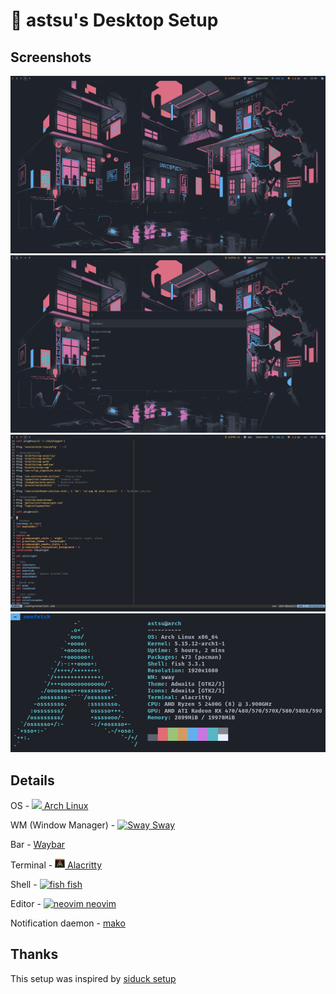# 🎉 astsu's Desktop Setup

## Screenshots

<img src="https://github.com/astsu-dev/dotfiles/raw/main/screenshots/desktop.png">
<img src="https://github.com/astsu-dev/dotfiles/raw/main/screenshots/app_menu.png">
<img src="https://github.com/astsu-dev/dotfiles/raw/main/screenshots/editor.png">
<img src="https://github.com/astsu-dev/dotfiles/raw/main/screenshots/system_info.png">

## Details

OS - [<img src="https://upload.wikimedia.org/wikipedia/commons/a/a5/Archlinux-icon-crystal-64.svg" height="16px"> Arch Linux](https://archlinux.org/)

WM (Window Manager) - [<img src="https://swaywm.org/logo.png" height="16px" alt="Sway"> Sway](https://github.com/swaywm/sway)

Bar - [Waybar](https://github.com/Alexays/Waybar)

Terminal - [<img src="https://raw.githubusercontent.com/alacritty/alacritty/master/extra/logo/compat/alacritty-term%2Bscanlines.png" height="16px" alt="Alacritty"> Alacritty](https://github.com/alacritty/alacritty)

Shell - [<img src="https://fishshell.com/docs/current/_static/fish.png" height="16px" alt="fish"> fish](https://github.com/fish-shell/fish-shell)

Editor - [<img src="https://upload.wikimedia.org/wikipedia/commons/3/3a/Neovim-mark.svg" height="16px" alt="neovim"> neovim](https://github.com/neovim/neovim)

Notification daemon - [mako](https://github.com/emersion/mako)

## Thanks

This setup was inspired by [siduck setup](https://github.com/siduck/dotfiles)

